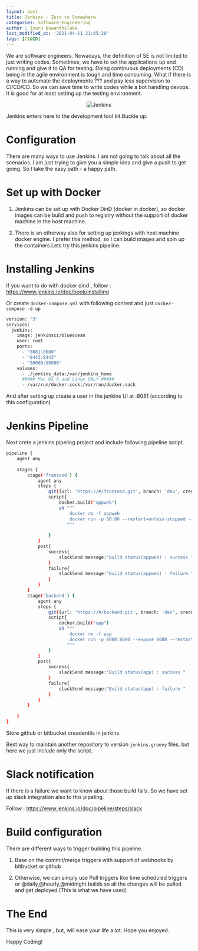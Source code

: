 ```yaml
---
layout: post
title: Jenkins - Zero to Somewhere 
categories: Software-Engineering
author : Isuru Nuwanthilaka
last_modified_at: '2021-04-11 21:05:20'
tags: [CI&CD]
---
```


We are software engineers. Nowadays, the definition of SE is not limited to just writing codes. Sometimes, we have to set the applications up and running and give it to QA for testing. Doing continuous deployments (CD) being in the agile environment is tough and time consuming. What if there is a way to automate the deployments ??? and pay less supervision to CI/CD/CD. So we can save time to write codes while a bot handling devops. It is good for at least setting up the testing environment.

<p align="center">
<img src="{{ site.url }}/assets/img/jenkins-docker.png"
     alt="Jenkins"
     style="float: center;" />
</p>

Jenkins enters here to the development tool kit.Buckle up.

# Configuration

There are many ways to use Jenkins. I am not going to talk about all the scenarios. I am just trying to give you a simple idea and give a push to get going. So I take the easy path - a happy path.

# Set up with Docker

1. Jenkins can be set up with Docker DinD (docker in docker), so docker images can be build and push to registry without the support of docker machine in the host machine.

2. There is an otherway also for setting up jenkings with host machine docker engine. I prefer this method, so I can build images and spin up the containers.Lets try this jenkins pipeline.

# Installing Jenkins

If you want to do with docker dind , follow : https://www.jenkins.io/doc/book/installing

Or create `docker-compose.yml` with following content and just `docker-compose -d up`

```bash
version: "3"
services:
  jenkins:
    image: jenkinsci/blueocean
    user: root
    ports:
      - "8081:8080"
      - "8443:8443"
      - "50000:50000"
    volumes:
      - ./jenkins_data:/var/jenkins_home
      ##### Mac OS X and Linux ONLY #####
      - /var/run/docker.sock:/var/run/docker.sock
```

And after setting up create a user in the jenkins UI at :8081 (according to this configuration)

# Jenkins Pipeline

Next crete a jenkins pipeling project and include following pipeline script.

```bash
pipeline {
    agent any
    
    stages {
        stage('frontend') {
            agent any
            steps {
                git([url: 'https://#/frontend.git', branch: 'dev', credentialsId: 'BitbucketID'])
                script{
                    docker.build("appweb")
                    sh """
                        docker rm -f appweb
                        docker run -p 80:80 --restart=unless-stopped --network backend_default  --link app --name appweb -d appweb:latest
                       """
                    
                }
            }
            post{
                success{
                    slackSend message:"Build status(appweb) : success "
                } 
                failure{
                    slackSend message:"Build status(appweb) : failure "
                } 
            }
        }
        stage('backend') {
            agent any
            steps {
                git([url: 'https://#/backend.git', branch: 'dev', credentialsId: 'BitbucketID'])
                script{
                    docker.build("app")
                    sh """
                        docker rm -f app
                        docker run -p 8080:8080 --expose 8080 --restart=unless-stopped --env SPRING_PROFILES_ACTIVE=qa --network backend_default  --link postgres --name app -d app:latest
                       """
                }
            }
            post{
                success{
                    slackSend message:"Build status(app) : success "
                } 
                failure{
                    slackSend message:"Build status(app) : failure "
                } 
            }
        }
        
    }
}
```

Store github or bitbucket creadentils in jenkins.

Best way to maintain another repository to version `jenkins.groovy` files, but here we just include only the script.

# Slack notification

If there is a failure we want to know about those build fails. So we have set up slack integration also to this pipeling.

Follow : https://www.jenkins.io/doc/pipeline/steps/slack

# Build configuration

There are different ways to trigger building this pipeline.

1. Base on the commit/merge triggers with support of webhooks by bitbucket or github

2. Otherwise, we can simply use Pull triggers like time scheduled triggers or @daily,@hourly,@midnight builds so all the changes will be pulled and get deployed.(This is what we have used)

# The End

This is very simple , but, will ease your life a lot. Hope you enjoyed.

Happy Coding!

